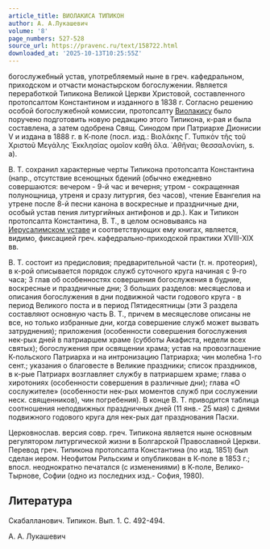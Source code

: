 ```yaml
---
article_title: ВИОЛАКИСА ТИПИКОН
author: А. А.Лукашевич
volume: '8'
page_numbers: 527-528
source_url: https://pravenc.ru/text/158722.html
downloaded_at: '2025-10-13T10:25:55Z'
---
```


богослужебный устав, употребляемый ныне в греч. кафедральном, приходском и отчасти монастырском богослужении. Является переработкой Типикона Великой Церкви Христовой, составленного протопсалтом Константином и изданного в 1838 г. Согласно решению особой богослужебной комиссии, протопсалту [Виолакису](https://pravenc.ru/text/Виолакису.html) было поручено подготовить новую редакцию этого Типикона, к-рая и была составлена, а затем одобрена Свящ. Синодом при Патриархе Дионисии V и издана в 1888 г. в К-поле (посл. изд.: Βιολάκης Γ. Τυπικὸν τῆς τοῦ Χριστοῦ Μεγάλης ᾿Εκκλησίας ομοῖον καθή ὅλα. ᾿Αθῆναι; θεσσαλονίκη, s. a).

В. Т. сохранил характерные черты Типикона протопсалта Константина (напр., отсутствие всенощных бдений (обычно ежедневно совершаются: вечером - 9-й час и вечерня; утром - сокращенная полунощница, утреня и сразу литургия, без часов), чтение Евангелия на утрене после 8-й песни канона в воскресные и праздничные дни, особый устав пения литургийных антифонов и др.). Как и Типикон протопсалта Константина, В. Т., в целом основываясь на [Иерусалимском уставе](<https://pravenc.ru/text/Иерусалимском уставе.html>) и соответствующих ему книгах, является, видимо, фиксацией греч. кафедрально-приходской практики XVIII-XIX вв.

В. Т. состоит из предисловия; предварительной части (т. н. протеория), в к-рой описывается порядок служб суточного круга начиная с 9-го часа; 3 глав об особенностях совершения богослужения в будние, воскресные и праздничные дни; 3 больших разделов: месяцеслова и описания богослужения в дни подвижной части годового круга - в период Великого поста и в период Пятидесятницы (эти 3 раздела составляют основную часть В. Т., причем в месяцеслове описаны не все, но только избранные дни, когда совершение служб может вызвать затруднения); приложения (особенности совершения богослужения нек-рых дней в патриаршем храме (субботы Акафиста, недели всех святых); богослужения при освящении храма; устав на провозглашение К-польского Патриарха и на интронизацию Патриарха; чин молебна 1-го сент.; указания о благовесте в Великие праздники; список праздников, в к-рые Патриарх возглавляет службу в патриаршем храме; глава о хиротониях (особенности совершения в различные дни); глава «О сослужителе» (особенности нек-рых моментов служб при сослужении неск. священников), чин погребения). В конце В. Т. приводится таблица соотношения неподвижных праздничных дней (11 янв.- 25 мая) с днями подвижного годового круга для нек-рых дат празднования Пасхи.

Церковнослав. версия совр. греч. Типикона является ныне основным регулятором литургической жизни в Болгарской Православной Церкви. Перевод греч. Типикона протопсалта Константина (по изд. 1851) был сделан иером. Неофитом Рильским и опубликован в К-поле в 1853 г.; впосл. неоднократно печатался (с изменениями) в К-поле, Велико-Тырнове, Софии (одно из последних изд.- София, 1980).

## Литература

Скабалланович. Типикон. Вып. 1. С. 492-494.

А. А.  Лукашевич
